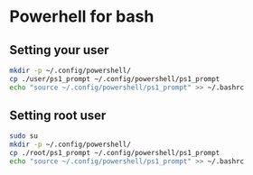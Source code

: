 # Powerhell for bash

## Setting your user

```bash
mkdir -p ~/.config/powershell/
cp ./user/ps1_prompt ~/.config/powershell/ps1_prompt
echo "source ~/.config/powershell/ps1_prompt" >> ~/.bashrc
```

## Setting root user

```bash
sudo su
mkdir -p ~/.config/powershell/
cp ./root/ps1_prompt ~/.config/powershell/ps1_prompt
echo "source ~/.config/powershell/ps1_prompt" >> ~/.bashrc
```